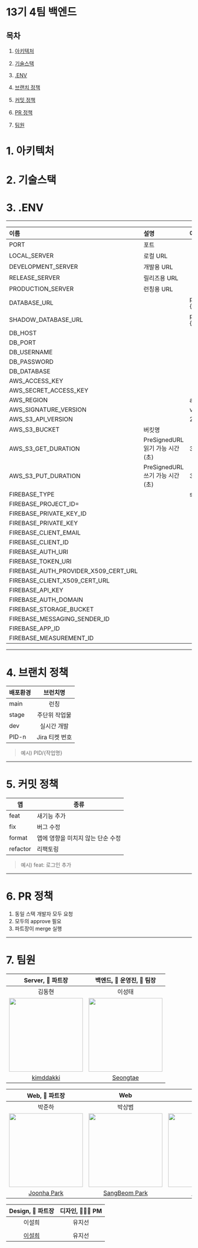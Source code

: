 # 13기 4팀 백엔드

## 목차

1. [아키텍처](#1-아키텍처)

2. [기술스택](#2-기술스택)

3. [.ENV](#3-env)

4. [브랜치 정책](#4-브랜치-정책)

5. [커밋 정책](#5-커밋-정책)

6. [PR 정책](#6-pr-정책)

7. [팀원](#7-팀원)

# 1. 아키텍처

# 2. 기술스택

# 3. .ENV

---

| 이름                                 | 설명                            | 예시                                |
| :----------------------------------- | :------------------------------ | :---------------------------------- |
| PORT                                 | 포트                            |                                     |
| LOCAL_SERVER                         | 로컬 URL                        |                                     |
| DEVELOPMENT_SERVER                   | 개발용 URL                      |                                     |
| RELEASE_SERVER                       | 릴리즈용 URL                    |                                     |
| PRODUCTION_SERVER                    | 런칭용 URL                      |                                     |
| DATABASE_URL                         |                                 | postgres://{ID}:{PASSWORD}@{DB_URL} |
| SHADOW_DATABASE_URL                  |                                 | postgres://{ID}:{PASSWORD}@{DB_URL} |
| DB_HOST                              |                                 |                                     |
| DB_PORT                              |                                 |                                     |
| DB_USERNAME                          |                                 |                                     |
| DB_PASSWORD                          |                                 |                                     |
| DB_DATABASE                          |                                 |                                     |
| AWS_ACCESS_KEY                       |                                 |                                     |
| AWS_SECRET_ACCESS_KEY                |                                 |                                     |
| AWS_REGION                           |                                 | ap-northeast-2                      |
| AWS_SIGNATURE_VERSION                |                                 | v4                                  |
| AWS_S3_API_VERSION                   |                                 | 2006-03-01                          |
| AWS_S3_BUCKET                        | 버킷명                          |                                     |
| AWS_S3_GET_DURATION                  | PreSignedURL 읽기 가능 시간(초) | 300                                 |
| AWS_S3_PUT_DURATION                  | PreSignedURL 쓰기 가능 시간(초) | 300                                 |
| FIREBASE_TYPE                        |                                 | service_account                     |
| FIREBASE_PROJECT_ID=                 |                                 |                                     |
| FIREBASE_PRIVATE_KEY_ID              |                                 |                                     |
| FIREBASE_PRIVATE_KEY                 |                                 |                                     |
| FIREBASE_CLIENT_EMAIL                |                                 |                                     |
| FIREBASE_CLIENT_ID                   |                                 |                                     |
| FIREBASE_AUTH_URI                    |                                 |                                     |
| FIREBASE_TOKEN_URI                   |                                 |                                     |
| FIREBASE_AUTH_PROVIDER_X509_CERT_URL |                                 |                                     |
| FIREBASE_CLIENT_X509_CERT_URL        |                                 |                                     |
| FIREBASE_API_KEY                     |                                 |                                     |
| FIREBASE_AUTH_DOMAIN                 |                                 |                                     |
| FIREBASE_STORAGE_BUCKET              |                                 |                                     |
| FIREBASE_MESSAGING_SENDER_ID         |                                 |                                     |
| FIREBASE_APP_ID                      |                                 |                                     |
| FIREBASE_MEASUREMENT_ID              |                                 |                                     |

---

# 4. 브랜치 정책

| 배포환경 |    브런치명    |
| -------- | :------------: |
| main     |      런칭      |
| stage    | 주단위 작업물  |
| dev      |  실시간 개발   |
| PID-n    | Jira 티켓 번호 |

> 예시) PID/{작업명}

---

# 5. 커밋 정책

| 앱       | 종류                              |
| -------- | --------------------------------- |
| feat     | 새기능 추가                       |
| fix      | 버그 수정                         |
| format   | 앱에 영향을 미치지 않는 단순 수정 |
| refactor | 리팩토링                          |

> 예시) feat: 로그인 추가

---

# 6. PR 정책

1. 동일 스택 개발자 모두 요청
2. 모두의 approve 필요
3. 파트장이 merge 실행

---

# 7. 팀원

|                             Server, 💫 **파트장**                              |                      백엔드, 💼 **운영진**, 👑 **팀장**                      |
| :----------------------------------------------------------------------------: | :--------------------------------------------------------------------------: |
|                                     김동현                                     |                                    이성태                                    |
| <img src="https://avatars.githubusercontent.com/u/97580759?v=4" width="200" /> | <img src="https://avatars.githubusercontent.com/u/83271772?v=4" width="200"> |
|                [kimddakki](https://github.com/PracticeEveryday)                |                   [Seongtae](https://github.com/stae1102)                    |

|                               Web, 💫 **파트장**                               |                                      Web                                       |                                      Web                                       |                                      Web                                       |
| :----------------------------------------------------------------------------: | :----------------------------------------------------------------------------: | :----------------------------------------------------------------------------: | :----------------------------------------------------------------------------: |
|                                     박준하                                     |                                     박상범                                     |                                     신민경                                     |                                     윤상준                                     |
| <img src="https://avatars.githubusercontent.com/u/85827017?v=4" width="200" /> | <img src="https://avatars.githubusercontent.com/u/43921054?v=4" width="200" /> | <img src="https://avatars.githubusercontent.com/u/80238096?v=4" width="200" /> | <img src="https://avatars.githubusercontent.com/u/63948484?v=4" width="200" /> |
|                  [Joonha Park](https://github.com/harseille)                   |                 [SangBeom Park](https://github.com/sangbooom)                  |                   [minkyung](https://github.com/minkyung00)                    |                    [highJoon](https://github.com/highjoon)                     |

|           Design, 💫 **파트장**            | 디자인, 🤵🏻‍♀️ **PM** |
| :----------------------------------------: | :---------------: |
|                   이설희                   |      유지선       |
|                                            |                   |
| [이설희](https://www.behance.net/seullee6) |      유지선       |
